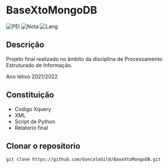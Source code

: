 # BaseXtoMongoDB

![PEI](https://img.shields.io/badge/Faculdade-PEI-green)
![Nota](https://img.shields.io/badge/Nota%20final-%3F-green)
![Lang](https://img.shields.io/github/languages/count/GoncaloGil0/BaseXtoMongoDB)

## Descrição
Projeto final realizado no âmbito da disciplina de Processamento Estruturado de Informação.

Ano letivo 2021/2022

## Constituição
- Codigo Xquery
- XML 
- Script de Python
- Relatorio final


## Clonar o repositorio
``` 
git clone https://github.com/GoncaloGil0/BaseXtoMongoDB.git
```
